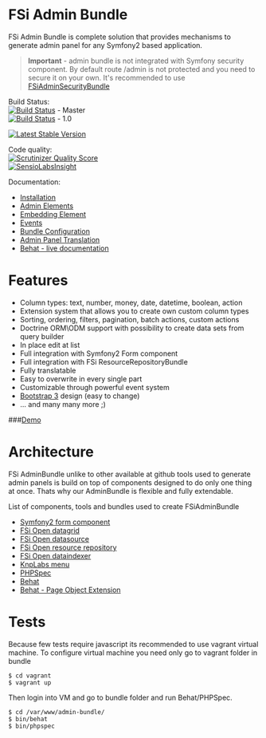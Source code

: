 # FSi Admin Bundle

FSi Admin Bundle is complete solution that provides mechanisms to generate admin panel for any Symfony2 based application.

> **Important** - admin bundle is not integrated with Symfony security component. By default route /admin is not protected
> and you need to secure it on your own. It's recommended to use [FSiAdminSecurityBundle](https://github.com/fsi-open/admin-security-bundle)

Build Status:  
[![Build Status](https://travis-ci.org/fsi-open/admin-bundle.png?branch=master)](https://travis-ci.org/fsi-open/admin-bundle) - Master  
[![Build Status](https://travis-ci.org/fsi-open/admin-bundle.png?branch=1.0)](https://travis-ci.org/fsi-open/admin-bundle) - 1.0  

[![Latest Stable Version](https://poser.pugx.org/fsi/admin-bundle/v/stable.png)](https://packagist.org/packages/fsi/admin-bundle)

Code quality:  
[![Scrutinizer Quality Score](https://scrutinizer-ci.com/g/fsi-open/admin-bundle/badges/quality-score.png?s=fbe212a23fd11b49c05ac4e837d3de0a2cbadfd6)](https://scrutinizer-ci.com/g/fsi-open/admin-bundle/)  
[![SensioLabsInsight](https://insight.sensiolabs.com/projects/6cc967b7-6ed6-4dec-b0d7-efe03a813b32/mini.png)](https://insight.sensiolabs.com/projects/6cc967b7-6ed6-4dec-b0d7-efe03a813b32)  

Documentation:

- [Installation](Resources/doc/installation.md)
- [Admin Elements](Resources/doc/admin_element.md)
- [Embedding Element](Resources/doc/embedding_element.md)
- [Events](Resources/doc/events.md)
- [Bundle Configuration](Resources/doc/configuration.md)
- [Admin Panel Translation](Resources/doc/admin_panel_translation.md)
- [Behat - live documentation](features)

# Features

- Column types: text, number, money, date, datetime, boolean, action 
- Extension system that allows you to create own custom column types 
- Sorting, ordering, filters, pagination, batch actions, custom actions 
- Doctrine ORM\ODM support with possibility to create data sets from query builder 
- In place edit at list
- Full integration with Symfony2 Form component 
- Full integration with FSi ResourceRepositoryBundle
- Fully translatable
- Easy to overwrite in every single part 
- Customizable through powerful event system  
- [Bootstrap 3](http://getbootstrap.com/) design (easy to change)  
- ... and many many more ;) 

###[Demo](demo.fsi-open.com)

# Architecture 

FSi AdminBundle unlike to other available at github tools used to generate admin panels is build on top of
components designed to do only one thing at once. Thats why our AdminBundle is flexible and fully extendable.

List of components, tools and bundles used to create FSiAdminBundle

- [Symfony2 form component](https://github.com/symfony/form)
- [FSi Open datagrid](https://github.com/fsi-open/datagrid-bundle)
- [FSi Open datasource](https://github.com/fsi-open/datasource-bundle)
- [FSi Open resource repository](https://github.com/fsi-open/resource-repository-bundle)
- [FSi Open dataindexer](https://github.com/fsi-open/data-indexer)
- [KnpLabs menu](https://github.com/KnpLabs/KnpMenuBundle)
- [PHPSpec](https://github.com/phpspec)
- [Behat](https://github.com/behat)
- [Behat - Page Object Extension](https://github.com/sensiolabs/BehatPageObjectExtension)

# Tests

Because few tests require javascript its recommended to use vagrant virtual machine.
To configure virtual machine you need only go to vagrant folder in bundle

```
$ cd vagrant
$ vagrant up
```

Then login into VM and go to bundle folder and run Behat/PHPSpec.

```
$ cd /var/www/admin-bundle/
$ bin/behat
$ bin/phpspec
```
